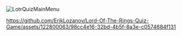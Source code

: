 
![LotrQuizMainMenu](https://github.com/ErikLozanov/Lord-Of-The-Rings-Quiz-Game/assets/122800063/e9f37dd8-d78a-4bc2-a4ef-bd5f5abe915b)

https://github.com/ErikLozanov/Lord-Of-The-Rings-Quiz-Game/assets/122800063/98cc4e16-32bd-4b5f-8a3e-c0574684f131

